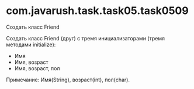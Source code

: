 # com.javarush.task.task05.task0509

Создать класс Friend

Создать класс Friend (друг) с тремя инициализаторами (тремя методами initialize):
- Имя
- Имя, возраст
- Имя, возраст, пол

Примечание:
Имя(String), возраст(int), пол(char).
